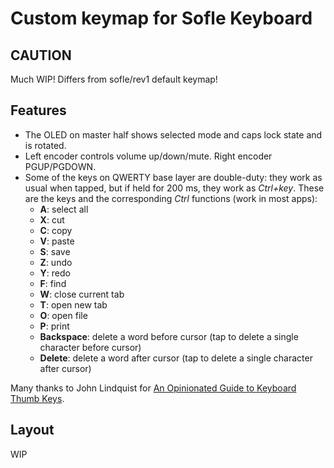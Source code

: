 # Custom keymap for Sofle Keyboard

## CAUTION
Much WIP!
Differs from sofle/rev1 default keymap!

## Features
- The OLED on master half shows selected mode and caps lock state and is rotated.
- Left encoder controls volume up/down/mute. Right encoder PGUP/PGDOWN.
- Some of the keys on QWERTY base layer are double-duty: they work as usual when tapped, but if held for 200 ms, they work as *Ctrl+key*. These are the keys and the corresponding *Ctrl* functions (work in most apps):
  - **A**: select all
  - **X**: cut
  - **C**: copy
  - **V**: paste
  - **S**: save
  - **Z**: undo
  - **Y**: redo
  - **F**: find
  - **W**: close current tab
  - **T**: open new tab
  - **O**: open file
  - **P**: print
  - **Backspace**: delete a word before cursor (tap to delete a single character before cursor)
  - **Delete**: delete a word after cursor (tap to delete a single character after cursor)

Many thanks to John Lindquist for [An Opinionated Guide to Keyboard Thumb Keys](https://johnlindquist.com/an-opinionated-guide-to-keyboard-thumb-keys/).

## Layout
WIP
